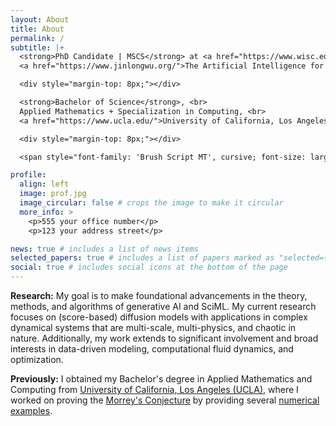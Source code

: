```yaml
---
layout: About
title: About
permalink: /
subtitle: |+
  <strong>PhD Candidate | MSCS</strong> at <a href="https://www.wisc.edu/">the University of Wisconsin-Madison</a>. <br>
  <a href="https://www.jinlongwu.org/">The Artificial Intelligence for Modeling and Simulation Lab</a>.

  <div style="margin-top: 8px;"></div> 

  <strong>Bachelor of Science</strong>, <br>
  Applied Mathematics + Specialization in Computing, <br>
  <a href="https://www.ucla.edu/">University of California, Los Angeles</a>.

  <div style="margin-top: 8px;"></div> 

  <span style="font-family: 'Brush Script MT', cursive; font-size: larger;">The creative principle resides in mathematics. - Albert Einstein</span>

profile:
  align: left
  image: prof.jpg
  image_circular: false # crops the image to make it circular
  more_info: >
    <p>555 your office number</p>
    <p>123 your address street</p>

news: true # includes a list of news items
selected_papers: true # includes a list of papers marked as "selected={true}"
social: true # includes social icons at the bottom of the page
---
```

**Research:** My goal is to make foundational advancements in the theory, methods, and algorithms of generative AI and SciML. My current research focuses on (score-based) diffusion models with applications in complex dynamical systems that are multi-scale, multi-physics, and chaotic in nature. Additionally, my work extends to significant involvement and broad interests in data-driven modeling, computational fluid dynamics, and optimization.

**Previously:** I obtained my Bachelor's degree in Applied Mathematics and Computing from [University of California, Los Angeles (UCLA)](https://www.ucla.edu/), where I worked on proving the [Morrey's Conjecture](https://www.ias.edu/video/morreys-conjecture) by providing several [numerical examples](https://arxiv.org/abs/2211.11194).